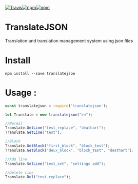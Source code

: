 [![Travis](https://img.shields.io/travis/deathart/TranslateJSON.svg?style=for-the-badge)](https://travis-ci.org/deathart/TranslateJSON)[![npm](https://img.shields.io/npm/v/translatejson.svg?style=for-the-badge)](https://www.npmjs.com/package/translatejson)[![npm](https://img.shields.io/npm/l/translatejson.svg?style=for-the-badge)](https://www.npmjs.com/package/translatejson)
# TranslateJSON
Translation and translation management system using json files

# Install
```shell
npm install --save translatejson
```

# Usage : 
```js
const translatejson = require('translatejson');

let Translate = new translatejson("en");

//Normal
Translate.GetLine("test_replace", "deathart");
Translate.GetLine("test");

//Block
Translate.GetBlock("first_block", "block_test");
Translate.GetBlock("deux_block", "block_test", "deathart");

//Add line
Translate.SelLine("test_set", "settings add");

//Delete line
Translate.Del("test_replace");
```